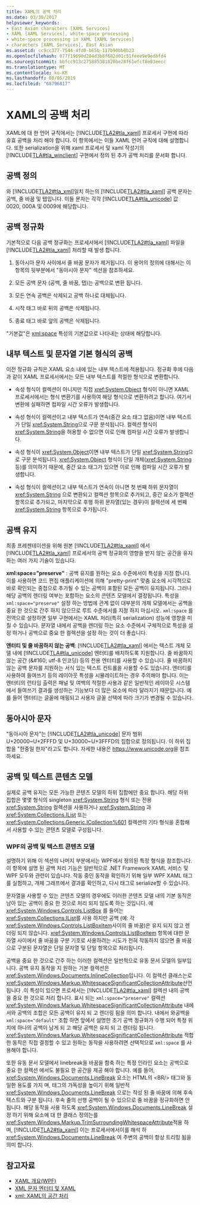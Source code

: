 ```yaml
---
title: XAML의 공백 처리
ms.date: 03/30/2017
helpviewer_keywords:
- East Asian characters [XAML Services]
- XAML [XAML Services], white-space processing
- white-space processing in XAML [XAML Services]
- characters [XAML Services], East Asian
ms.assetid: cc9cc377-7544-4fd0-b65b-117b90bb0b23
ms.openlocfilehash: 077f19690d204d3b8f682d01c51feee9e9edbfd4
ms.sourcegitcommit: bbfcc913c275885381820be28f61efcf8e83eecc
ms.translationtype: MT
ms.contentlocale: ko-KR
ms.lasthandoff: 08/05/2019
ms.locfileid: "68796817"
---
```

# <a name="white-space-processing-in-xaml"></a>XAML의 공백 처리
XAML에 대 한 언어 규칙에서는 [!INCLUDE[TLA2#tla_xaml](../../../includes/tla2sharptla-xaml-md.md)] 프로세서 구현에 따라 유효 공백을 처리 해야 합니다. 이 항목에서는 이들 XAML 언어 규칙에 대해 설명합니다. 또한 serialization을 위해 xaml 프로세서 및 xaml 작성기의 [!INCLUDE[TLA#tla_winclient](../../../includes/tlasharptla-winclient-md.md)] 구현에서 정의 된 추가 공백 처리를 문서화 합니다.  
  
<a name="whitespace_definition"></a>   
## <a name="white-space-definition"></a>공백 정의  
 와 [!INCLUDE[TLA2#tla_xml](../../../includes/tla2sharptla-xml-md.md)]일치 하는의 [!INCLUDE[TLA2#tla_xaml](../../../includes/tla2sharptla-xaml-md.md)] 공백 문자는 공백, 줄 바꿈 및 탭입니다. 이들 문자는 각각 [!INCLUDE[TLA#tla_unicode](../../../includes/tlasharptla-unicode-md.md)] 값 0020, 000A 및 0009에 해당합니다.  
  
<a name="whitespace_normalization"></a>   
## <a name="white-space-normalization"></a>공백 정규화  
 기본적으로 다음 공백 정규화는 프로세서에서 [!INCLUDE[TLA2#tla_xaml](../../../includes/tla2sharptla-xaml-md.md)] 파일을 [!INCLUDE[TLA2#tla_xaml](../../../includes/tla2sharptla-xaml-md.md)] 처리할 때 발생 합니다.  
  
1. 동아시아 문자 사이에서 줄 바꿈 문자가 제거됩니다. 이 용어의 정의에 대해서는 이 항목의 뒷부분에서 "동아시아 문자" 섹션을 참조하세요.  
  
2. 모든 공백 문자 (공백, 줄 바꿈, 탭)는 공백으로 변환 됩니다.  
  
3. 모든 연속 공백은 삭제되고 공백 하나로 대체됩니다.  
  
4. 시작 태그 바로 뒤의 공백은 삭제됩니다.  
  
5. 종료 태그 바로 앞의 공백은 삭제됩니다.  
  
 "기본값"은 [xml:space](xml-space-handling-in-xaml.md) 특성의 기본값으로 나타내는 상태에 해당합니다.  
  
<a name="whitespace_in_inner_text_and_string_primitives"></a>   
## <a name="white-space-in-inner-text-and-string-primitives"></a>내부 텍스트 및 문자열 기본 형식의 공백  
 이전 정규화 규칙은 XAML 요소 내에 있는 내부 텍스트에 적용됩니다. 정규화 후에 다음과 같이 XAML 프로세서에서는 모든 내부 텍스트를 적절한 형식으로 변환합니다.  
  
- 속성 형식이 컬렉션이 아니지만 직접 <xref:System.Object> 형식이 아니면 XAML 프로세서에서는 형식 변환기를 사용하여 해당 형식으로 변환하려고 합니다. 여기서 변환에 실패하면 컴파일 시간 오류가 발생합니다.  
  
- 속성 형식이 컬렉션이고 내부 텍스트가 연속(중간 요소 태그 없음)이면 내부 텍스트가 단일 <xref:System.String>으로 구문 분석됩니다. 컬렉션 형식이 <xref:System.String>을 허용할 수 없으면 이로 인해 컴파일 시간 오류가 발생합니다.  
  
- 속성 형식이 <xref:System.Object>이면 내부 텍스트가 단일 <xref:System.String>으로 구문 분석됩니다. <xref:System.Object> 형식이 단일 개체(<xref:System.String> 등)를 의미하기 때문에, 중간 요소 태그가 있으면 이로 인해 컴파일 시간 오류가 발생합니다.  
  
- 속성 형식이 컬렉션이고 내부 텍스트가 연속이 아니면 첫 번째 하위 문자열이 <xref:System.String> 으로 변환되고 컬렉션 항목으로 추가되고, 중간 요소가 컬렉션 항목으로 추가되고, 마지막으로 후행 하위 문자열(있는 경우)이 컬렉션에 세 번째 <xref:System.String> 항목으로 추가됩니다.  
  
<a name="preserving_whitespace"></a>   
## <a name="preserving-white-space"></a>공백 유지  
 최종 프레젠테이션을 위해 원본 [!INCLUDE[TLA2#tla_xaml](../../../includes/tla2sharptla-xaml-md.md)] 에서 [!INCLUDE[TLA2#tla_xaml](../../../includes/tla2sharptla-xaml-md.md)] 프로세서의 공백 정규화의 영향을 받지 않는 공간을 유지 하는 여러 가지 기술이 있습니다.  
  
 **xml:space="preserve"** : 공백 유지를 원하는 요소 수준에서이 특성을 지정 합니다. 이를 사용하면 코드 편집 애플리케이션에 의해 "pretty-print" 맞춤 요소에 시각적으로 바로 확인되는 중첩으로 추가될 수 있는 공백이 포함된 모든 공백이 유지됩니다. 그러나 해당 공백의 렌더링 여부는 포함하는 요소의 콘텐츠 모델에서 결정됩니다. 특성을 `xml:space="preserve"` 설정 하는 방법에 관계 없이 대부분의 개체 모델에서는 공백을 중요 한 것으로 간주 하지 않으므로 루트 수준에서를 지정 하지 마십시오. `xml:space` 를 전역으로 설정하면 일부 구현에서는 XAML 처리(특히 serialization) 성능에 영향을 미칠 수 있습니다. 문자열 내에서 공백을 렌더링 하는 요소 수준에서 구체적으로 특성을 설정 하거나 공백으로 중요 한 컬렉션을 설정 하는 것이 더 좋습니다.  
  
 **엔터티 및 줄 바꿈하지 않는 공백**: [!INCLUDE[TLA2#tla_xaml](../../../includes/tla2sharptla-xaml-md.md)] 에서는 텍스트 개체 모델 내에 [!INCLUDE[TLA#tla_unicode](../../../includes/tlasharptla-unicode-md.md)] 엔터티를 배치하도록 지원합니다. 줄 바꿈하지 않는 공간 (&\#160; utf-8 인코딩) 등의 전용 엔터티를 사용할 수 있습니다. 줄 바꿈하지 않는 공백 문자를 지원하는 서식 있는 텍스트 컨트롤을 사용할 수도 있습니다. 엔터티를 사용하여 들여쓰기 등의 레이아웃 특성을 시뮬레이트하는 경우 주의해야 합니다. 이는 엔터티의 런타임 출력은 패널 및 여백의 적절한 사용과 같은 일반적인 레이아웃 시스템에서 들여쓰기 결과를 생성하는 기능보다 더 많은 요소에 따라 달라지기 때문입니다. 예를 들어 엔터티는 글꼴에 매핑되고 사용자 글꼴 선택에 따라 크기가 변경될 수 있습니다.  
  
<a name="east_asian_characters"></a>   
## <a name="east-asian-characters"></a>동아시아 문자  
 "동아시아 문자"는 [!INCLUDE[TLA2#tla_unicode](../../../includes/tla2sharptla-unicode-md.md)] 문자 범위 U+20000~U+2FFFD 및 U+30000~U+3FFFD의 집합으로 정의됩니다. 이 하위 집합을 "한중일 한자"라고도 합니다. 자세한 내용은 <https://www.unicode.org>을 참조하세요.  
  
<a name="whitespace_and_text_content_models"></a>   
## <a name="white-space-and-text-content-models"></a>공백 및 텍스트 콘텐츠 모델  
 실제로 공백 유지는 모든 가능한 콘텐츠 모델의 하위 집합에만 중요 합니다. 해당 하위 집합은 몇몇 형식의 singleton <xref:System.String> 형식 또는 전용 <xref:System.String> 컬렉션을 사용하거나 <xref:System.String> 과 <xref:System.Collections.IList> 또는 <xref:System.Collections.Generic.ICollection%601> 컬렉션의 기타 형식을 혼합해서 사용할 수 있는 콘텐츠 모델로 구성됩니다.  
  
### <a name="white-space-and-text-content-models-in-wpf"></a>WPF의 공백 및 텍스트 콘텐츠 모델  
 설명하기 위해 이 섹션의 나머지 부분에서는 WPF에서 정의된 특정 형식을 참조합니다. 이 항목에 설명 된 공백 처리 기능은 일반적으로 .NET Framework XAML 서비스 및 WPF 모두와 관련이 있습니다. 작동 중인 동작을 확인하기 위해 일부 WPF XAML 태그를 실험하고, 개체 그래프에서 결과를 확인하고, 다시 태그로 serialize할 수 있습니다.  
  
 문자열을 사용할 수 있는 콘텐츠 모델의 경우에도 이러한 콘텐츠 모델 내의 기본 동작은 남아 있는 공백이 중요 한 것으로 처리 되지 않도록 하는 것입니다. 예 <xref:System.Windows.Controls.ListBox> 를 들어는 <xref:System.Collections.IList>를 사용 하지만 공백 (예: 각 <xref:System.Windows.Controls.ListBoxItem>사이의 줄 바꿈)은 유지 되지 않고 렌더링 되지 않습니다. <xref:System.Windows.Controls.ListBoxItem> 항목에 대한 문자열 사이에서 줄 바꿈을 구분 기호로 사용하려는 시도가 전혀 작동하지 않으면 줄 바꿈으로 구분된 문자열은 단일 문자열 및 단일 항목으로 처리됩니다.  
  
 공백을 중요 한 것으로 간주 하는 이러한 컬렉션은 일반적으로 유동 문서 모델의 일부입니다. 공백 유지 동작을 지 원하는 기본 컬렉션은 <xref:System.Windows.Documents.InlineCollection>입니다. 이 컬렉션 클래스는로 <xref:System.Windows.Markup.WhitespaceSignificantCollectionAttribute>선언 됩니다 .이 특성이 있으면 프로세서는 [!INCLUDE[TLA2#tla_xaml](../../../includes/tla2sharptla-xaml-md.md)] 컬렉션 내의 공백을 중요 한 것으로 처리 합니다. 표시 되는 `xml:space="preserve"` 컬렉션 <xref:System.Windows.Markup.WhitespaceSignificantCollectionAttribute> 내에서와 공백의 조합은 모든 공백이 유지 되 고 렌더링 됨을 의미 합니다. 내에서 와공백을`xml:space="default"` 조합 하면 앞에서 설명한 초기 공백 정규화가 수행 되어 특정 위치에 하나의 공백이 남게 되 고 해당 공백은 유지 되 고 렌더링 됩니다. <xref:System.Windows.Markup.WhitespaceSignificantCollectionAttribute> 적합한 동작은 직접 결정할 수 있고 원하는 동작을 사용하려면 선택적으로 `xml:space` 를 사용해야 합니다.  
  
 또한 유동 문서 모델에서 linebreak을 바꿈을 함축 하는 특정 인라인 요소는 공백으로 중요 한 컬렉션 에서도 불필요 한 공간을 제공 해야 합니다. 예를 들어, <xref:System.Windows.Documents.LineBreak> 요소는 HTML의 \<BR/> 태그와 동일한 용도를 가지 며, 태그의 가독성을 높이기 위해 일반적 <xref:System.Windows.Documents.LineBreak> 으로는 작성 된 줄 바꿈에 의해 후속 텍스트와 구분 됩니다. 후속 줄의 선행 공백이 될 수 있으므로 줄 바꿈을 정규화하면 안 됩니다. 해당 동작을 사용 하도록 <xref:System.Windows.Documents.LineBreak> 설정 하기 위해 요소에 대 한 클래스 정의는를 <xref:System.Windows.Markup.TrimSurroundingWhitespaceAttribute>적용 하며, [!INCLUDE[TLA2#tla_xaml](../../../includes/tla2sharptla-xaml-md.md)] 이는 프로세서에서이를 해석 하 <xref:System.Windows.Documents.LineBreak> 여 주변의 공백이 항상 트리밍 됨을 의미 합니다.  
  
## <a name="see-also"></a>참고자료

- [XAML 개요(WPF)](../wpf/advanced/xaml-overview-wpf.md)
- [XML 문자 엔터티 및 XAML](xml-character-entities-and-xaml.md)
- [xml: XAML의 공간 처리](xml-space-handling-in-xaml.md)
